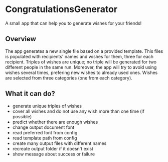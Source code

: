 # CongratulationsGenerator
A small app that can help you to generate wishes for your friends!

## Overview

The app generates a new single file based on a provided template. This files is populated with recipients' names and wishes for them, three for each recipient. Triples of wishes are unique; no triple will be generated for two different people in the same run. Moreover, the app will try to avoid using wishes several times, prefering new wishes to already used ones. Wishes are selected from three categories (one from each category).

## What it can do?

- generate unique triples of wishes
- cover all wishes and do not use any wish more than one time (if possible)
- predict whether there are enough wishes
- change output document font
- read preferred font from config
- read template path from config
- create many output files with different names
- recreate output folder if it doesn't exist
- show message about success or failure

